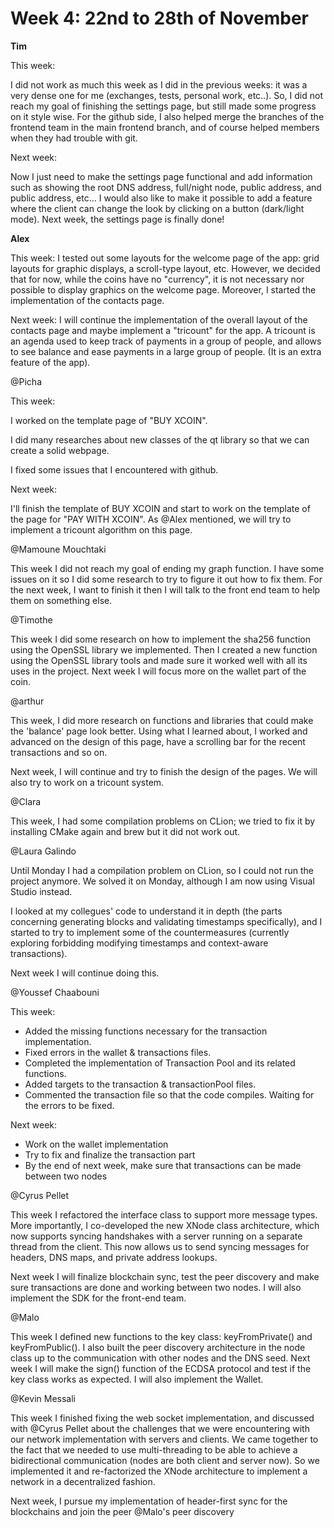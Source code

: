 # Week 4: 22nd to 28th of November

**Tim**

This week:

I did not work as much this week as I did in the previous weeks: it was a very dense one for me (exchanges, tests, personal work, etc..). So, I did not reach my goal of finishing the settings page, but still made some progress on it style wise. For the github side, I also helped merge the branches of the frontend team in the main frontend branch, and of course helped members when they had trouble with git. 

Next week:

Now I just need to make the settings page functional and add information such as showing the root DNS address, full/night node, public address, and public address, etc... I would also like to make it possible to add a feature where the client can change the look by clicking on a button (dark/light mode). Next week, the settings page is finally done!

**Alex**

This week: I tested out some layouts for the welcome page of the app: grid layouts for graphic displays, a scroll-type layout, etc. However, we decided that for now, while the coins have no "currency", it is not necessary nor possible to display graphics on the welcome page. Moreover, I started the implementation of the contacts page.

Next week: I will continue the implementation of the overall layout of the contacts page and maybe implement a "tricount" for the app. A tricount is an agenda used to keep track of payments in a group of people, and allows to see balance and ease payments in a large group of people. (It is an extra feature of the app).

@Picha 

This week:

I worked on the template page of "BUY XCOIN". 

I did many researches about new classes of the qt library so that we can create a solid webpage.

I fixed some issues that I encountered with github.

Next week:

I'll finish the template of BUY XCOIN and start to work on the template of the page for "PAY WITH XCOIN". As @Alex mentioned, we will try to implement a tricount algorithm on this page.

@Mamoune Mouchtaki 

This week I did not reach my goal of ending my graph function. I have some issues on it so I did some research to try to figure it out how to fix them. For the next week, I want to finish it then I will talk to the front end team to help them on something else.

@Timothe 

This week I did some research on how to implement the sha256 function using the OpenSSL library we implemented. Then I created a new function using the OpenSSL library tools and made sure it worked well with all its uses in the project. Next week I will focus more on the wallet part of the coin.

@arthur 

This week, I did more research on functions and libraries that could make the 'balance' page look better. Using what I learned about, I worked and advanced on the design of this page, have a scrolling bar for the recent transactions and so on. 

Next week, I will continue and try to finish the design of the pages. We will also try to work on a tricount system.

@Clara  

This week, I had some compilation problems on CLion; we tried to fix it by installing CMake again and brew but it did not work out. 

@Laura Galindo 

Until Monday I had a compilation problem on CLion, so I could not run the project anymore. We solved it on Monday, although I am now using Visual Studio instead.

I looked at my collegues' code to understand it in depth (the parts concerning generating blocks and validating timestamps specifically), and I started to try to implement some of the countermeasures (currently exploring forbidding modifying timestamps and context-aware transactions).

Next week I will continue doing this. 

@Youssef Chaabouni 

This week:

- Added the missing functions necessary for the transaction implementation.
- Fixed errors in the wallet & transactions files.
- Completed the implementation of Transaction Pool and its related functions.
- Added targets to the transaction & transactionPool files.
- Commented the transaction file so that the code compiles. Waiting for the errors to be fixed.

Next week:

- Work on the wallet implementation
- Try to fix and finalize the transaction part
- By the end of next week, make sure that transactions can be made between two nodes

@Cyrus Pellet 

This week I refactored the interface class to support more message types. More importantly, I co-developed the new XNode class architecture, which now supports syncing handshakes with a server running on a separate thread from the client. This now allows us to send syncing messages for headers, DNS maps, and private address lookups.

Next week I will finalize blockchain sync, test the peer discovery and make sure transactions are done and working between two nodes. I will also implement the SDK for the front-end team.

@Malo 

This week I defined new functions to the key class: keyFromPrivate() and keyFromPublic(). I also built the peer discovery architecture in the node class up to the communication with other nodes and the DNS seed. Next week I will make the sign() function of the ECDSA protocol and test if the key class works as expected. I will also implement the Wallet.

@Kevin Messali 

This week I finished fixing the web socket implementation, and discussed with @Cyrus Pellet about the challenges that we were encountering with our network implementation with servers and clients. We came together to the fact that we needed to use multi-threading to be able to achieve a bidirectional communication (nodes are both client and server now). So we implemented it and re-factorized the XNode architecture to implement a network in a decentralized fashion.

Next week, I pursue my implementation of header-first sync for the blockchains and join the peer @Malo's peer discovery
